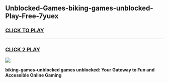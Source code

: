 
## Unblocked-Games-biking-games-unblocked-Play-Free-7yuex
<h3>
<a href="https://premium76.site?title=biking-games-unblocked&ref=20M">CLICK TO PLAY</a></h3>
<hr>

<h3>
<a href="https://premium76.site?title=biking-games-unblocked&ref=20M">CLICK 2 PLAY</a>
  
</h3>

<a href="https://premium76.site?title=biking-games-unblocked&ref=19M"><img src="https://clearcache.store/games.png"></a>


**biking-games-unblocked games unblocked: Your Gateway to Fun and Accessible Online Gaming**
